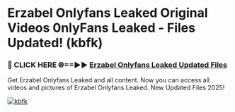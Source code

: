 # Erzabel Onlyfans Leaked Original Videos 0nlyFans Leaked - Files Updated! (kbfk)

<h3>🔴 CLICK HERE 🌐==►► <a href="https://tinyurl.com/brd5kh86" rel="nofollow">Erzabel Onlyfans Leaked Updated Files</a></h3>

Get Erzabel Onlyfans Leaked and all content. Now you can access all videos and pictures of Erzabel Onlyfans Leaked. New Updated Files 2025!

[![kbfk](https://i.imgur.com/K7sEzmb.gif)](https://tinyurl.com/brd5kh86)

